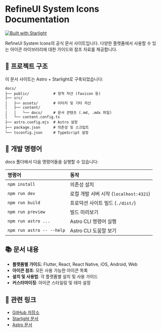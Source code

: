 # RefineUI System Icons Documentation

[![Built with Starlight](https://astro.badg.es/v2/built-with-starlight/tiny.svg)](https://starlight.astro.build)

RefineUI System Icons의 공식 문서 사이트입니다. 다양한 플랫폼에서 사용할 수 있는 아이콘 라이브러리에 대한 가이드와 참조 자료를 제공합니다.

## 🚀 프로젝트 구조

이 문서 사이트는 Astro + Starlight로 구축되었습니다:

```
docs/
├── public/           # 정적 자산 (favicon 등)
├── src/
│   ├── assets/       # 이미지 및 기타 자산
│   ├── content/
│   │   └── docs/     # 문서 콘텐츠 (.md, .mdx 파일)
│   └── content.config.ts
├── astro.config.mjs  # Astro 설정
├── package.json      # 의존성 및 스크립트
└── tsconfig.json     # TypeScript 설정
```

## 🧞 개발 명령어

docs 폴더에서 다음 명령어들을 실행할 수 있습니다:

| 명령어                   | 동작                                           |
| :------------------------ | :----------------------------------------------- |
| `npm install`             | 의존성 설치                                    |
| `npm run dev`             | 로컬 개발 서버 시작 (`localhost:4321`)         |
| `npm run build`           | 프로덕션 사이트 빌드 (`./dist/`)               |
| `npm run preview`         | 빌드 미리보기                                   |
| `npm run astro ...`       | Astro CLI 명령어 실행                           |
| `npm run astro -- --help` | Astro CLI 도움말 보기                           |

## 📚 문서 내용

- **플랫폼별 가이드**: Flutter, React, React Native, iOS, Android, Web
- **아이콘 참조**: 모든 사용 가능한 아이콘 목록
- **설치 및 사용법**: 각 플랫폼별 설치 및 사용 가이드
- **커스터마이징**: 아이콘 스타일링 및 테마 설정

## 🔗 관련 링크

- [GitHub 저장소](https://github.com/pelagornis/refineui-system-icons)
- [Starlight 문서](https://starlight.astro.build/)
- [Astro 문서](https://docs.astro.build)
